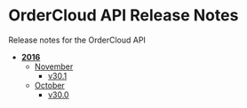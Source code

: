 # OrderCloud API Release Notes
Release notes for the OrderCloud API

- **[2016](2016)**
  - [November](2016/November)
    - [v30.1](2016/November/v30.1.md)
  - [October](2016/October)
    - [v30.0](2016/October/v30.0.md)
